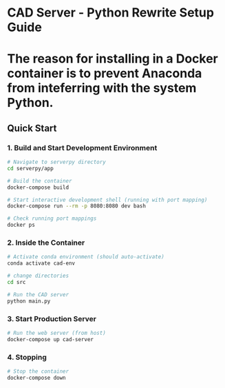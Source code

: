 # CAD Server - Python Rewrite Setup Guide

# The reason for installing in a Docker container is to prevent Anaconda from inteferring with the system Python.

## Quick Start

### 1. Build and Start Development Environment
```bash
# Navigate to serverpy directory
cd serverpy/app

# Build the container
docker-compose build

# Start interactive development shell (running with port mapping)
docker-compose run --rm -p 8080:8080 dev bash

# Check running port mappings
docker ps
```


### 2. Inside the Container
```bash
# Activate conda environment (should auto-activate)
conda activate cad-env

# change directories
cd src

# Run the CAD server
python main.py
```

### 3. Start Production Server
```bash
# Run the web server (from host)
docker-compose up cad-server
```

### 4. Stopping
```bash
# Stop the container
docker-compose down